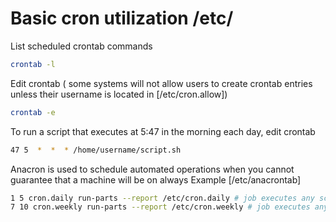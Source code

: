 # Basic cron utilization /etc/ #

List scheduled crontab commands

```sh
crontab -l
```

Edit crontab ( some systems will not allow users to create crontab entries unless their username is located in [/etc/cron.allow])

```sh
crontab -e
```

To run a script that executes at 5:47 in the morning each day, edit crontab

```sh
47 5  *  *  * /home/username/script.sh
```

Anacron is used to schedule automated operations when you cannot guarantee that a machine will be on always
Example [/etc/anacrontab]

```sh
1 5 cron.daily run-parts --report /etc/cron.daily # job executes any scripts in the /etc/cron.daily directory once a day 5 min after boot
7 10 cron.weekly run-parts --report /etc/cron.weekly # job executes any scripts in the /etc/cron.weekly directory onece a week 10 min after boot
```
